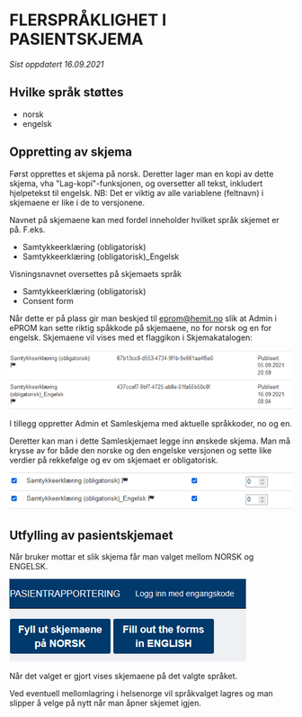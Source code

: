 # FLERSPRÅKLIGHET I PASIENTSKJEMA

*Sist oppdatert 16.09.2021*

## Hvilke språk støttes
- norsk
- engelsk 

## Oppretting av skjema

Først opprettes et skjema på norsk. Deretter lager man en kopi av dette skjema, vha "Lag-kopi"-funksjonen, og oversetter all tekst, inkludert hjelpetekst til engelsk.
NB: Det er viktig av alle variablene (feltnavn) i skjemaene er like i de to versjonene.

Navnet på skjemaene kan med fordel inneholder hvilket språk skjemet er på. F.eks. 
- Samtykkeerklæring (obligatorisk)
- Samtykkeerklæring (obligatorisk)_Engelsk

Visningsnavnet oversettes på skjemaets språk
- Samtykkeerklæring (obligatorisk)
- Consent form

Når dette er på plass gir man beskjed til eprom@hemit.no slik at Admin i ePROM kan sette riktig spåkkode på skjemaene, no for norsk og en for engelsk. Skjemaene vil vises med et flaggikon i Skjemakatalogen: 

![language](img/language1.png)

I tillegg oppretter Admin et Samleskjema med aktuelle språkkoder, no og en.

Deretter kan man i dette Samleskjemaet legge inn ønskede skjema. 
Man må krysse av for både den norske og den engelske versjonen og sette like verdier på rekkefølge og ev om skjemaet er obligatorisk.

![language2](img/language2.png)


## Utfylling av pasientskjemaet

Når bruker mottar et slik skjema får man valget mellom NORSK og ENGELSK.

![language4](img/language4.png)

Når det valget er gjort vises skjemaene på det valgte språket.

Ved eventuell mellomlagring i helsenorge vil språkvalget lagres og man slipper å velge på nytt når man åpner skjemet igjen.
